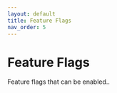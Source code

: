 ```yaml
---
layout: default
title: Feature Flags
nav_order: 5
---
```


# Feature Flags

Feature flags that can be enabled..